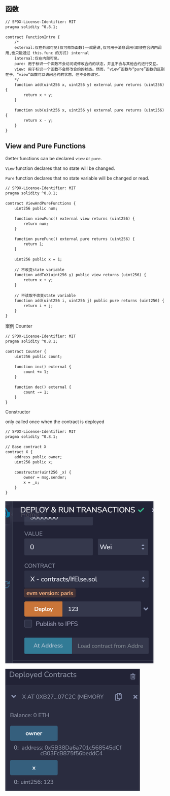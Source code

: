 ## 函数

```solidity
// SPDX-License-Identifier: MIT
pragma solidity ^0.8.1;

contract FunctionIntro {
    /*
    external:仅在外部可见(仅可修饰函数)——就是说,仅可用于消息调用(即使在合约内调用,也只能通过 this.func 的方式) internal
    internal:仅在内部可见。
    pure: 用于标识一个函数不会访问或修改合约的状态，并且不会与其他合约进行交互。
    view: 用于标识一个函数不会修改合约的状态。然而，“view”函数与“pure”函数的区别在于，“view”函数可以访问合约的状态，但不会修改它。
    */
    function add(uint256 x, uint256 y) external pure returns (uint256) {
        return x + y;
    }

    function sub(uint256 x, uint256 y) external pure returns (uint256) {
        return x - y;
    }
}

```



## View and Pure Functions

Getter functions can be declared `view` or `pure`.

`View` function declares that no state will be changed.

`Pure` function declares that no state variable will be changed or read.

```solidity
// SPDX-License-Identifier: MIT
pragma solidity ^0.8.1;

contract ViewAndPureFunctions {
    uint256 public num;

    function viewFunc() external view returns (uint256) {
        return num;
    }

    function pureFunc() external pure returns (uint256) {
        return 1;
    }

    uint256 public x = 1;

    // 不改变state variable
    function addToX(uint256 y) public view returns (uint256) {
        return x + y;
    }

    // 不读取不改变state variable
    function add(uint256 i, uint256 j) public pure returns (uint256) {
        return i + j;
    }
}

```

案例 Counter

```solidity
// SPDX-License-Identifier: MIT
pragma solidity ^0.8.1;

contract Counter {
    uint256 public count;

    function inc() external {
        count += 1;
    }

    function dec() external {
        count -= 1;
    }
}

```



Constructor

only called once when the contract is deployed

```solidity
// SPDX-License-Identifier: MIT
pragma solidity ^0.8.1;

// Base contract X
contract X {
    address public owner;
    uint256 public x;

    constructor(uint256 _x) {
        owner = msg.sender;
        x = _x;
    }
}

```



![image-20230918165905960](assets\image-20230918165905960.png)

![image-20230918165929619](assets\image-20230918165929619.png)

